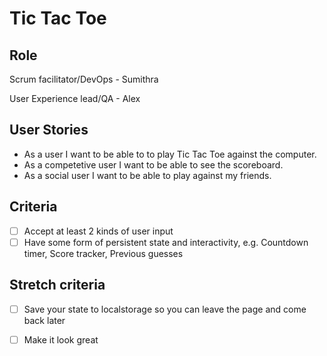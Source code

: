# Tic Tac Toe


## Role

Scrum facilitator/DevOps - Sumithra

User Experience lead/QA  - Alex

## User Stories

- As a user I want to be able to to play Tic Tac Toe against the computer.
- As a competetive user I want to be able to see the scoreboard.
- As a social user I want to be able to play against my friends. 

## Criteria
 - [ ] Accept at least 2 kinds of user input
  - [ ] Have some form of persistent state and interactivity, e.g.
        Countdown timer, 
        Score tracker,
        Previous guesses

## Stretch criteria

- [ ] Save your state to localstorage so you can leave the page and come back later
   
- [ ] Make it look great

    
